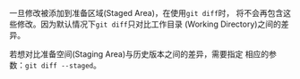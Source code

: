 一旦修改被添加到准备区域(Staged Area)，在使用`git diff`时，
将不会再包含这些修改。因为默认情况下`git diff`只对比工作目录
(Working Directory)之间的差异。

若想对比准备空间(Staging Area)与历史版本之间的差异，需要指定
相应的参数：`git diff --staged`。
